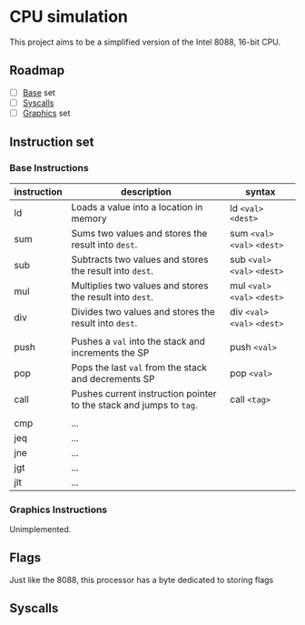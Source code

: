 # CPU simulation

This project aims to be a simplified version of the Intel 8088, 16-bit CPU.


## Roadmap

 - [ ] [Base](#Base-Instructions) set
 - [ ] [Syscalls](#Syscalls)
 - [ ] [Graphics](#Graphics-Instructions) set

## Instruction set

### Base Instructions

| instruction | description | syntax |
| ----------- | ----------- | ------ |
| ld          | Loads a value into a location in memory | ld `<val>` `<dest>` |
| sum         | Sums two values and stores the result into `dest`. | sum `<val>` `<val>` `<dest>` |
| sub         | Subtracts two values and stores the result into `dest`. | sub `<val>` `<val>` `<dest>` |
| mul         | Multiplies two values and stores the result into `dest`. | mul `<val>` `<val>` `<dest>` |
| div         | Divides two values and stores the result into `dest`. | div `<val>` `<val>` `<dest>` |
||||
| push        | Pushes a `val` into the stack and increments the SP | push `<val>` |
| pop         | Pops the last `val` from the stack and decrements SP | pop `<val>` |
| call        | Pushes current instruction pointer to the stack and jumps to `tag`. | call `<tag>` |
||||
| cmp | ... |
| jeq | ... |
| jne | ... |
| jgt | ... |
| jlt | ... |

### Graphics Instructions
Unimplemented.

## Flags

Just like the 8088, this processor has a byte dedicated to storing flags

## Syscalls
